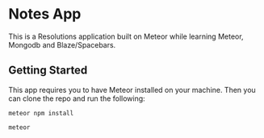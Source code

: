 # Notes App

This is a Resolutions application built on Meteor while learning Meteor, Mongodb and Blaze/Spacebars.

## Getting Started

This app requires you to have Meteor installed on your machine. Then you can clone the repo and run the following:

```
meteor npm install
```

```
meteor
```
